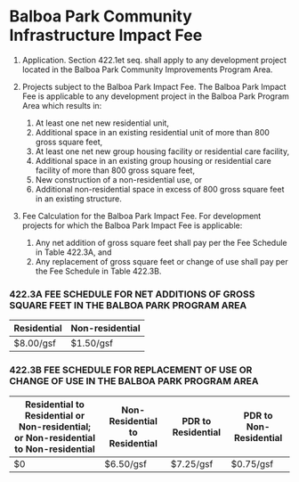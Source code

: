 # Balboa Park Community Infrastructure Impact Fee

1. Application. Section 422.1et seq. shall apply to any development project located in the Balboa Park Community Improvements Program Area.

1. Projects subject to the Balboa Park Impact Fee. The Balboa Park Impact Fee is applicable to any development project in the Balboa Park Program Area which results in:
    1. At least one net new residential unit,
    1. Additional space in an existing residential unit of more than 800 gross square feet,
    1. At least one net new group housing facility or residential care facility,
    1. Additional space in an existing group housing or residential care facility of more than 800 gross square feet,
    1. New construction of a non-residential use, or
    1. Additional non-residential space in excess of 800 gross square feet in an existing structure.


1. Fee Calculation for the Balboa Park Impact Fee. For development projects for which the Balboa Park Impact Fee is applicable:
    1. Any net addition of gross square feet shall pay per the Fee Schedule in Table 422.3A, and
    1. Any replacement of gross square feet or change of use shall pay per the Fee Schedule in Table 422.3B.

### 422.3A FEE SCHEDULE FOR NET ADDITIONS OF GROSS SQUARE FEET IN THE BALBOA PARK PROGRAM AREA

| Residential | Non-residential
| --- | --- |
| $8.00/gsf | $1.50/gsf |

### 422.3B FEE SCHEDULE FOR REPLACEMENT OF USE OR CHANGE OF USE IN THE BALBOA PARK PROGRAM AREA

| Residential to Residential or Non-residential; or Non-residential to Non-residential | Non-Residential to Residential | PDR to Residential | PDR to Non-Residential |
| --- | --- | --- | --- |
| $0 | $6.50/gsf | $7.25/gsf | $0.75/gsf |
